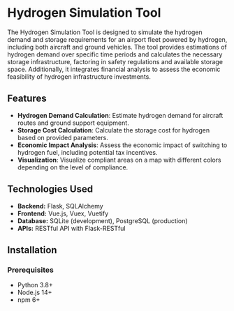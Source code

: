# Hydrogen Simulation Tool

The Hydrogen Simulation Tool is designed to simulate the hydrogen demand and storage requirements for an airport fleet powered by hydrogen, including both aircraft and ground vehicles. The tool provides estimations of hydrogen demand over specific time periods and calculates the necessary storage infrastructure, factoring in safety regulations and available storage space. Additionally, it integrates financial analysis to assess the economic feasibility of hydrogen infrastructure investments.

## Features

- **Hydrogen Demand Calculation**: Estimate hydrogen demand for aircraft routes and ground support equipment.
- **Storage Cost Calculation**: Calculate the storage cost for hydrogen based on provided parameters.
- **Economic Impact Analysis**: Assess the economic impact of switching to hydrogen fuel, including potential tax incentives.
- **Visualization**: Visualize compliant areas on a map with different colors depending on the level of compliance.

## Technologies Used

- **Backend:** Flask, SQLAlchemy
- **Frontend:** Vue.js, Vuex, Vuetify
- **Database:** SQLite (development), PostgreSQL (production)
- **APIs:** RESTful API with Flask-RESTful

## Installation

### Prerequisites

- Python 3.8+
- Node.js 14+
- npm 6+
